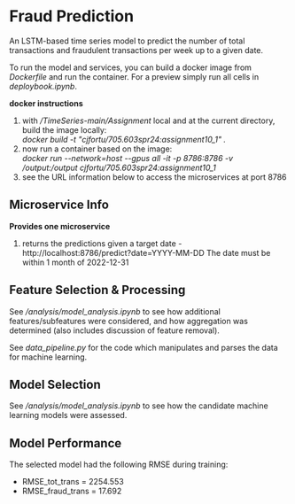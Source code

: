 # Fraud Prediction
An LSTM-based time series model to predict the number of total transactions and fraudulent transactions per week up to a given date.

To run the model and services, you can build a docker image from *Dockerfile* and run the container.  For a preview simply run all cells in *deploybook.ipynb*.

**docker instructions**
1) with */TimeSeries-main/Assignment* local and at the current directory, build the image locally:  
*docker build -t "cjfortu/705.603spr24:assignment10_1"  .*  
2) now run a container based on the image:  
*docker run --network=host --gpus all -it -p 8786:8786 -v /output:/output cjfortu/705.603spr24:assignment10_1*  
3) see the URL information below to access the microservices at port 8786  

## Microservice Info
**Provides one microservice**
1) returns the predictions given a target date - http://localhost:8786/predict?date=YYYY-MM-DD
The date must be within 1 month of 2022-12-31

## Feature Selection & Processing
See */analysis/model_analysis.ipynb* to see how additional features/subfeatures were considered, and how aggregation was determined (also includes discussion of feature removal). 

See *data_pipeline.py* for the code which manipulates and parses the data for machine learning.  

## Model Selection  
See */analysis/model_analysis.ipynb* to see how the candidate machine learning models were assessed.

## Model Performance
The selected model had the following RMSE during training:
* RMSE_tot_trans = 2254.553
* RMSE_fraud_trans = 17.692
